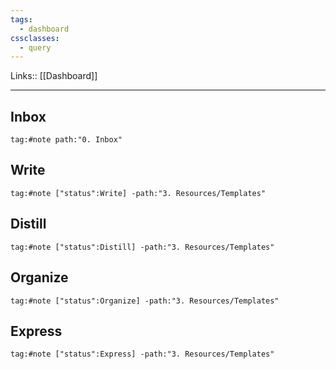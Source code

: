 ```yaml
---
tags:
  - dashboard
cssclasses:
  - query
---
```

Links:: [[Dashboard]]

---

## Inbox

```query
tag:#note path:"0. Inbox" 
```

## Write

```query
tag:#note ["status":Write] -path:"3. Resources/Templates" 
```

## Distill

```query
tag:#note ["status":Distill] -path:"3. Resources/Templates" 
```

## Organize

```query
tag:#note ["status":Organize] -path:"3. Resources/Templates" 
```

## Express

```query
tag:#note ["status":Express] -path:"3. Resources/Templates" 
```






